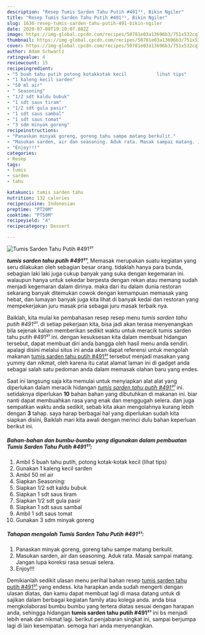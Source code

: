 ```yaml
---
description: "Resep Tumis Sarden Tahu Putih #491³¹, Bikin Ngiler"
title: "Resep Tumis Sarden Tahu Putih #491³¹, Bikin Ngiler"
slug: 1636-resep-tumis-sarden-tahu-putih-491-bikin-ngiler
date: 2020-07-08T19:10:07.882Z
image: https://img-global.cpcdn.com/recipes/50781e03a13696b3/751x532cq70/tumis-sarden-tahu-putih-491-foto-resep-utama.jpg
thumbnail: https://img-global.cpcdn.com/recipes/50781e03a13696b3/751x532cq70/tumis-sarden-tahu-putih-491-foto-resep-utama.jpg
cover: https://img-global.cpcdn.com/recipes/50781e03a13696b3/751x532cq70/tumis-sarden-tahu-putih-491-foto-resep-utama.jpg
author: Adam Schwartz
ratingvalue: 4
reviewcount: 15
recipeingredient:
- "5 buah tahu putih potong kotakkotak kecil           lihat tips"
- "1 kaleng kecil sarden"
- "50 ml air"
- " Seasoning"
- "1/2 sdt kaldu bubuk"
- "1 sdt saus tiram"
- "1/2 sdt gula pasir"
- "1 sdt saus sambal"
- "1 sdt saus tomat"
- "3 sdm minyak goreng"
recipeinstructions:
- "Panaskan minyak goreng, goreng tahu sampe matang berkulit."
- "Masukan sarden, air dan seasoning. Aduk rata. Masak sampai matang. Jangan lupa koreksi rasa sesuai selera."
- "Enjoy!!!"
categories:
- Resep
tags:
- tumis
- sarden
- tahu

katakunci: tumis sarden tahu 
nutrition: 132 calories
recipecuisine: Indonesian
preptime: "PT20M"
cooktime: "PT50M"
recipeyield: "4"
recipecategory: Dessert

---
```



![Tumis Sarden Tahu Putih #491³¹](https://img-global.cpcdn.com/recipes/50781e03a13696b3/751x532cq70/tumis-sarden-tahu-putih-491-foto-resep-utama.jpg)

<b><i>tumis sarden tahu putih #491³¹</i></b>, Memasak merupakan suatu kegiatan yang seru dilakukan oleh sebagian besar orang. tidaklah hanya para bunda, sebagian laki laki juga cukup banyak yang suka dengan kegemaran ini. walaupun hanya untuk sekedar berpesta dengan rekan atau memang sudah menjadi kegemaran dalam dirinya. maka dari itu dalam dunia restoran sekarang banyak ditemukan cowok dengan kemampuan memasak yang hebat, dan lumayan banyak juga kita lihat di banyak kedai dan restoran yang mempekerjakan juru masak pria sebagai juru masak terbaik nya.

Baiklah, kita mulai ke pembahasan resep resep menu <i>tumis sarden tahu putih #491³¹</i>. di setiap pekerjaan kita, bisa jadi akan terasa menyenangkan bila sejenak kalian memberikan sedikit waktu untuk meracik tumis sarden tahu putih #491³¹ ini. dengan kesuksesan kita dalam membuat hidangan tersebut, dapat membuat diri anda bangga oleh hasil menu anda sendiri. apalagi disini melalui situs ini anda akan dapat referensi untuk mengolah makanan <u>tumis sarden tahu putih #491³¹</u> tersebut menjadi masakan yang yummy dan nikmat, oleh karena itu catat alamat laman ini di gadget anda sebagai salah satu pedoman anda dalam memasak olahan baru yang endes.




Saat ini langsung saja kita memulai untuk menyiapkan alat alat yang diperlukan dalam meracik hidangan <u><i>tumis sarden tahu putih #491³¹</i></u> ini. setidaknya diperlukan <b>10</b> bahan bahan yang dibutuhkan di makanan ini. biar nanti dapat membuahkan rasa yang enak dan menggugah selera. dan juga sempatkan waktu anda sedikit, sebab kita akan mengolahnya kurang lebih dengan <b>3</b> tahap. saya harap berbagai hal yang diperlukan sudah kita siapkan disini, Baiklah mari kita awali dengan merinci dulu bahan keperluan berikut ini.

<!--inarticleads1-->

##### Bahan-bahan dan bumbu-bumbu yang digunakan dalam pembuatan Tumis Sarden Tahu Putih #491³¹:

1. Ambil 5 buah tahu putih, potong kotak-kotak kecil           (lihat tips)
1. Gunakan 1 kaleng kecil sarden
1. Ambil 50 ml air
1. Siapkan  Seasoning:
1. Siapkan 1/2 sdt kaldu bubuk
1. Siapkan 1 sdt saus tiram
1. Siapkan 1/2 sdt gula pasir
1. Siapkan 1 sdt saus sambal
1. Ambil 1 sdt saus tomat
1. Gunakan 3 sdm minyak goreng




<!--inarticleads2-->

##### Tahapan mengolah Tumis Sarden Tahu Putih #491³¹:

1. Panaskan minyak goreng, goreng tahu sampe matang berkulit.
1. Masukan sarden, air dan seasoning. Aduk rata. Masak sampai matang. Jangan lupa koreksi rasa sesuai selera.
1. Enjoy!!!




Demikianlah sedikit ulasan menu perihal bahan resep <u>tumis sarden tahu putih #491³¹</u> yang endess. kita harapkan anda sudah mengerti dengan ulasan diatas, dan kamu dapat membuat lagi di masa datang untuk di sajikan dalam berbagai kegiatan family atau kolega anda. anda bisa mengkolaborasi bumbu bumbu yang tertera diatas sesuai dengan harapan anda, sehingga hidangan <b>tumis sarden tahu putih #491³¹</b> ini bs menjadi lebih enak dan nikmat lagi. berikut penjabaran singkat ini, sampai berjumpa lagi di lain kesempatan. semoga hari anda menyenangkan.
